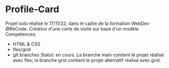 # Profile-Card
Projet solo réalisé le 17/11/22, dans le cadre de la formation WebDev @BeCode.
Création d'une carte de visite sur base d'un modèle.
Compétences: 
* HTML & CSS
* flex/grid
* git branches
Statut: en cours. La branche main contient le projet réalisé avec flex; la branche grid contient le projet alternatif réalisé avec grid.